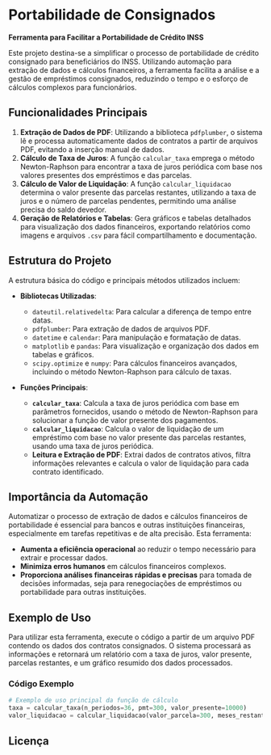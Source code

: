
# Portabilidade de Consignados

**Ferramenta para Facilitar a Portabilidade de Crédito INSS**

Este projeto destina-se a simplificar o processo de portabilidade de crédito consignado para beneficiários do INSS. Utilizando automação para extração de dados e cálculos financeiros, a ferramenta facilita a análise e a gestão de empréstimos consignados, reduzindo o tempo e o esforço de cálculos complexos para funcionários.

## Funcionalidades Principais

1. **Extração de Dados de PDF**: Utilizando a biblioteca `pdfplumber`, o sistema lê e processa automaticamente dados de contratos a partir de arquivos PDF, evitando a inserção manual de dados.
2. **Cálculo de Taxa de Juros**: A função `calcular_taxa` emprega o método Newton-Raphson para encontrar a taxa de juros periódica com base nos valores presentes dos empréstimos e das parcelas.
3. **Cálculo de Valor de Liquidação**: A função `calcular_liquidacao` determina o valor presente das parcelas restantes, utilizando a taxa de juros e o número de parcelas pendentes, permitindo uma análise precisa do saldo devedor.
4. **Geração de Relatórios e Tabelas**: Gera gráficos e tabelas detalhados para visualização dos dados financeiros, exportando relatórios como imagens e arquivos `.csv` para fácil compartilhamento e documentação.

## Estrutura do Projeto

A estrutura básica do código e principais métodos utilizados incluem:

- **Bibliotecas Utilizadas**:
  - `dateutil.relativedelta`: Para calcular a diferença de tempo entre datas.
  - `pdfplumber`: Para extração de dados de arquivos PDF.
  - `datetime` e `calendar`: Para manipulação e formatação de datas.
  - `matplotlib` e `pandas`: Para visualização e organização dos dados em tabelas e gráficos.
  - `scipy.optimize` e `numpy`: Para cálculos financeiros avançados, incluindo o método Newton-Raphson para cálculo de taxas.

- **Funções Principais**:
  - **`calcular_taxa`**: Calcula a taxa de juros periódica com base em parâmetros fornecidos, usando o método de Newton-Raphson para solucionar a função de valor presente dos pagamentos.
  - **`calcular_liquidacao`**: Calcula o valor de liquidação de um empréstimo com base no valor presente das parcelas restantes, usando uma taxa de juros periódica.
  - **Leitura e Extração de PDF**: Extrai dados de contratos ativos, filtra informações relevantes e calcula o valor de liquidação para cada contrato identificado.

## Importância da Automação

Automatizar o processo de extração de dados e cálculos financeiros de portabilidade é essencial para bancos e outras instituições financeiras, especialmente em tarefas repetitivas e de alta precisão. Esta ferramenta:

- **Aumenta a eficiência operacional** ao reduzir o tempo necessário para extrair e processar dados.
- **Minimiza erros humanos** em cálculos financeiros complexos.
- **Proporciona análises financeiras rápidas e precisas** para tomada de decisões informadas, seja para renegociações de empréstimos ou portabilidade para outras instituições.

## Exemplo de Uso

Para utilizar esta ferramenta, execute o código a partir de um arquivo PDF contendo os dados dos contratos consignados. O sistema processará as informações e retornará um relatório com a taxa de juros, valor presente, parcelas restantes, e um gráfico resumido dos dados processados.

### Código Exemplo

```python
# Exemplo de uso principal da função de cálculo
taxa = calcular_taxa(n_periodos=36, pmt=300, valor_presente=10000)
valor_liquidacao = calcular_liquidacao(valor_parcela=300, meses_restantes=18, taxa_juros_mensal=taxa)
```

## Licença


